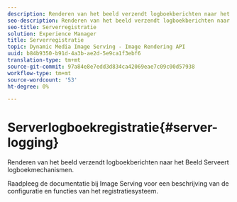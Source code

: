 ```yaml
---
description: Renderen van het beeld verzendt logboekberichten naar het Beeld Serveert logboekmechanismen.
seo-description: Renderen van het beeld verzendt logboekberichten naar het Beeld Serveert logboekmechanismen.
seo-title: Serverregistratie
solution: Experience Manager
title: Serverregistratie
topic: Dynamic Media Image Serving - Image Rendering API
uuid: b84b9350-b91d-4a3b-ae2d-5e9ca1f3ebf6
translation-type: tm+mt
source-git-commit: 97a84e8e7edd3d834ca42069eae7c09c00d57938
workflow-type: tm+mt
source-wordcount: '53'
ht-degree: 0%

---
```



# Serverlogboekregistratie{#server-logging}

Renderen van het beeld verzendt logboekberichten naar het Beeld Serveert logboekmechanismen.

Raadpleeg de documentatie bij Image Serving voor een beschrijving van de configuratie en functies van het registratiesysteem.
